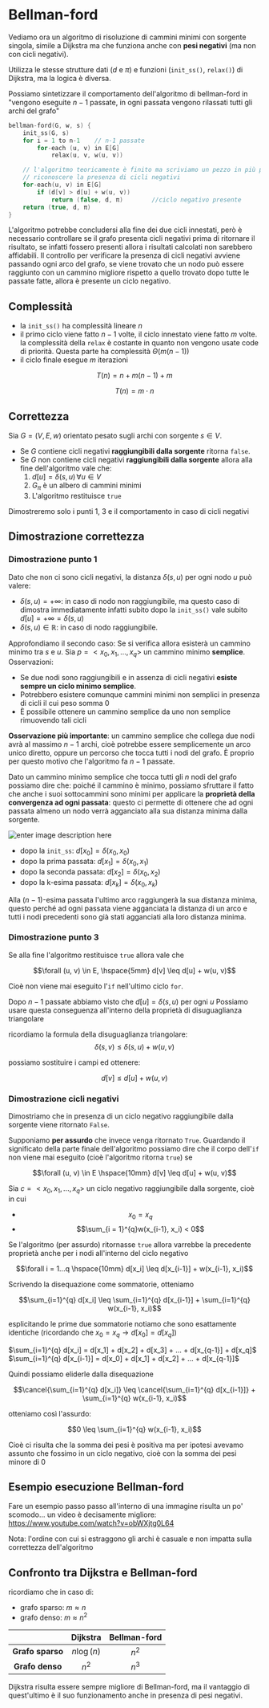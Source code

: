 ﻿# Bellman-ford

Vediamo ora un algoritmo di risoluzione di cammini minimi con sorgente singola, simile a Dijkstra ma che funziona anche con **pesi negativi** (ma non con cicli negativi).

Utilizza le stesse strutture dati ($d$ e $\pi$) e funzioni (`init_ss()`, `relax()`) di Dijkstra, ma la logica è diversa.

Possiamo sintetizzare il comportamento dell'algoritmo di bellman-ford in
"vengono eseguite $n-1$ passate, in ogni passata vengono rilassati tutti gli archi del grafo"

```c
bellman-ford(G, w, s) {
	init_ss(G, s)
	for i = 1 to n-1	// n-1 passate
		for-each (u, v) in E[G]
			relax(u, v, w(u, v))

	// l'algoritmo teoricamente è finito ma scriviamo un pezzo in più per
	// riconoscere la presenza di cicli negativi
	for-each(u, v) in E[G]
		if (d[v] > d[u] + w(u, v))
			return (false, d, π)		//ciclo negativo presente
	return (true, d, π)
}
```

L'algoritmo potrebbe concludersi alla fine dei due cicli innestati, però è necessario controllare se il grafo presenta cicli negativi prima di ritornare il risultato, se infatti fossero presenti allora i risultati calcolati non sarebbero affidabili.
Il controllo per verificare la presenza di cicli negativi avviene passando ogni arco del grafo, se viene trovato che un nodo può essere raggiunto con un cammino migliore rispetto a quello trovato dopo tutte le passate fatte, allora è presente un ciclo negativo.

## Complessità

- la `init_ss()` ha complessità lineare $n$
- il primo ciclo viene fatto $n-1$ volte, il ciclo innestato viene fatto $m$ volte. la complessità della `relax` è costante in quanto non vengono usate code di priorità. Questa parte ha complessità $\Theta(m(n-1))$
- il ciclo finale esegue $m$ iterazioni

$$T(n) = n + m(n-1) + m$$

$$T(n) = m\cdot n$$

## Correttezza

Sia $G = (V, E, w)$ orientato pesato sugli archi con sorgente $s\in V$.
- Se $G$ contiene cicli negativi **raggiungibili dalla sorgente** ritorna `false`.
- Se $G$ non contiene cicli negativi **raggiungibili dalla sorgente** allora alla fine dell'algoritmo vale che:
	1. $d[u] = \delta(s, u)\, \forall u \in V$ 
	2. $G_\pi$ è un albero di cammini minimi
	3. L'algoritmo restituisce `true`

Dimostreremo solo i punti 1, 3 e il comportamento in caso di cicli negativi

## Dimostrazione correttezza

### Dimostrazione punto 1

Dato che non ci sono cicli negativi, la distanza $\delta(s, u)$ per ogni nodo $u$ può valere:
- $\delta(s, u) = +\infty$: in caso di nodo non raggiungibile, ma questo caso di dimostra immediatamente infatti subito dopo la `init_ss()` vale subito $d[u] = +\infty = \delta(s, u)$
- $\delta(s, u) \in \mathbb{R}$: in caso di nodo raggiungibile.

Approfondiamo il secondo caso:
Se si verifica allora esisterà un cammino minimo tra $s$ e $u$.
Sia $p = <x_0, x_1, ..., x_q>$ un cammino minimo **semplice**.
Osservazioni:
- Se due nodi sono raggiungibili e in assenza di cicli negativi **esiste sempre un ciclo minimo semplice**.
- Potrebbero esistere comunque cammini minimi non semplici in presenza di cicli il cui peso somma $0$
- È possibile ottenere un cammino semplice da uno non semplice rimuovendo tali cicli

**Osservazione più importante**: un cammino semplice che collega due nodi avrà al massimo $n-1$ archi, cioè potrebbe essere semplicemente un arco unico diretto, oppure un percorso che tocca tutti i nodi del grafo.
È proprio per questo motivo che l'algoritmo fa $n-1$ passate.

Dato un cammino minimo semplice che tocca tutti gli $n$ nodi del grafo possiamo dire che:
poiché il cammino è minimo, possiamo sfruttare il fatto che anche i suoi sottocammini sono minimi per applicare la **proprietà della convergenza ad ogni passata**: questo ci permette di ottenere che ad ogni passata almeno un nodo verrà agganciato alla sua distanza minima dalla sorgente.

![enter image description here](https://i.ibb.co/d29qzwt/image.png)

- dopo la `init_ss`: $d[x_0] = \delta(x_0, x_0)$ 
- dopo la prima passata: $d[x_1] = \delta(x_0, x_1)$
- dopo la seconda passata: $d[x_2] = \delta(x_0, x_2)$
- dopo la k-esima passata: $d[x_k] = \delta(x_0, x_k)$

Alla $(n-1)$-esima passata l'ultimo arco raggiungerà la sua distanza minima, questo perché ad ogni passata viene agganciata la distanza di un arco e tutti i nodi precedenti sono già stati agganciati alla loro distanza minima.

### Dimostrazione punto 3
Se alla fine l'algoritmo restituisce `true` allora vale che 

$$\forall (u, v) \in E, \hspace{5mm} d[v] \leq d[u] + w(u, v)$$

Cioè non viene mai eseguito l'`if` nell'ultimo ciclo `for`.

Dopo $n-1$ passate abbiamo visto che $d[u] = \delta(s, u)$ per ogni $u$
Possiamo usare questa conseguenza all'interno della proprietà di disuguaglianza triangolare

ricordiamo la formula della disuguaglianza triangolare:
$$\delta(s, v) \leq \delta(s, u) + w(u, v)$$

possiamo sostituire i campi ed ottenere:

$$d[v] \leq d[u]+ w(u, v)$$

### Dimostrazione cicli negativi

Dimostriamo che in presenza di un ciclo negativo raggiungibile dalla sorgente viene ritornato `False`.

Supponiamo **per assurdo** che invece venga ritornato `True`.
Guardando il significato della parte finale dell'algoritmo possiamo dire che il corpo dell'`if` non viene mai eseguito (cioè l'algoritmo ritorna `true`) se

$$\forall (u, v) \in E \hspace{10mm} d[v] \leq d[u] + w(u, v)$$

Sia $c = <x_0, x_1, ..., x_q>$ un ciclo negativo raggiungibile dalla sorgente, cioè in cui 
- $$x_0 = x_q$$
- $$\sum_{i = 1}^{q}w(x_{i-1}, x_i) < 0$$

Se l'algoritmo (per assurdo) ritornasse `true` allora varrebbe la precedente proprietà anche per i nodi all'interno del ciclo negativo

$$\forall i = 1...q \hspace{10mm} d[x_i] \leq d[x_{i-1}] + w(x_{i-1}, x_i)$$

Scrivendo la disequazione come sommatorie, otteniamo

$$\sum_{i=1}^{q} d[x_i] \leq \sum_{i=1}^{q} d[x_{i-1}] + \sum_{i=1}^{q} w(x_{i-1}, x_i)$$

esplicitando le prime due sommatorie notiamo che sono esattamente identiche (ricordando che $x_0 = x_q \to d[x_0] = d[x_q]$)

$\sum_{i=1}^{q} d[x_i] = d[x_1] + d[x_2] + d[x_3] + ... + d[x_{q-1}] + d[x_q]$
$\sum_{i=1}^{q} d[x_{i-1}] = d[x_0] + d[x_1] + d[x_2] + ... + d[x_{q-1}]$

Quindi possiamo eliderle dalla disequazione

$$\cancel{\sum_{i=1}^{q} d[x_i]} \leq \cancel{\sum_{i=1}^{q} d[x_{i-1}]} + \sum_{i=1}^{q} w(x_{i-1}, x_i)$$

otteniamo così l'assurdo:

$$0 \leq \sum_{i=1}^{q} w(x_{i-1}, x_i)$$

Cioè ci risulta che la somma dei pesi è positiva ma per ipotesi avevamo assunto che fossimo in un ciclo negativo, cioè con la somma dei pesi minore di $0$


## Esempio esecuzione Bellman-ford

Fare un esempio passo passo all'interno di una immagine risulta un po' scomodo... un video è decisamente migliore: https://www.youtube.com/watch?v=obWXjtg0L64

Nota: l'ordine con cui si estraggono gli archi è casuale e non impatta sulla correttezza dell'algoritmo

## Confronto tra Dijkstra e Bellman-ford

ricordiamo che in caso di:
- grafo sparso: $m \approx n$
- grafo denso: $m \approx n^2$

|  | Dijkstra| Bellman-ford|
|:--:|:--:|:--:|
| **Grafo sparso** | $n\log(n)$ | $n^2$ | 
| **Grafo denso** | $n^2$ | $n^3$ |

Dijkstra risulta essere sempre migliore di Bellman-ford, ma il vantaggio di quest'ultimo è il suo funzionamento anche in presenza di pesi negativi.



